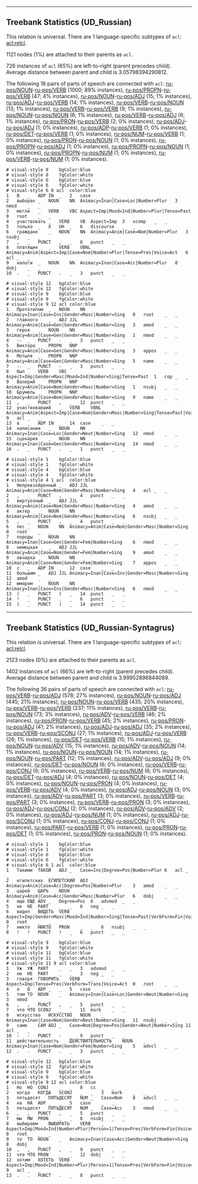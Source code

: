 

--------------------------------------------------------------------------------

## Treebank Statistics (UD_Russian)

This relation is universal.
There are 1 language-specific subtypes of `acl`: [acl:relcl]().

1121 nodes (1%) are attached to their parents as `acl`.

726 instances of `acl` (65%) are left-to-right (parent precedes child).
Average distance between parent and child is 3.05798394290812.

The following 18 pairs of parts of speech are connected with `acl`: [ru-pos/NOUN]()-[ru-pos/VERB]() (1000; 89% instances), [ru-pos/PROPN]()-[ru-pos/VERB]() (47; 4% instances), [ru-pos/NOUN]()-[ru-pos/ADJ]() (15; 1% instances), [ru-pos/ADJ]()-[ru-pos/VERB]() (14; 1% instances), [ru-pos/VERB]()-[ru-pos/NOUN]() (13; 1% instances), [ru-pos/VERB]()-[ru-pos/VERB]() (9; 1% instances), [ru-pos/NOUN]()-[ru-pos/NOUN]() (6; 1% instances), [ru-pos/VERB]()-[ru-pos/ADJ]() (6; 1% instances), [ru-pos/PRON]()-[ru-pos/VERB]() (2; 0% instances), [ru-pos/ADJ]()-[ru-pos/ADJ]() (1; 0% instances), [ru-pos/ADP]()-[ru-pos/VERB]() (1; 0% instances), [ru-pos/DET]()-[ru-pos/VERB]() (1; 0% instances), [ru-pos/NUM]()-[ru-pos/VERB]() (1; 0% instances), [ru-pos/PRON]()-[ru-pos/NOUN]() (1; 0% instances), [ru-pos/PROPN]()-[ru-pos/ADJ]() (1; 0% instances), [ru-pos/PROPN]()-[ru-pos/NOUN]() (1; 0% instances), [ru-pos/PROPN]()-[ru-pos/NUM]() (1; 0% instances), [ru-pos/VERB]()-[ru-pos/NUM]() (1; 0% instances).


~~~ conllu
# visual-style 8	bgColor:blue
# visual-style 8	fgColor:white
# visual-style 6	bgColor:blue
# visual-style 6	fgColor:white
# visual-style 6 8 acl	color:blue
1	В	_	ADP	IN	_	2	case	_	_
2	выборах	_	NOUN	NN	Animacy=Inan|Case=Loc|Number=Plur	3	nmod	_	_
3	могли	_	VERB	VBC	Aspect=Imp|Mood=Ind|Number=Plur|Tense=Past	0	root	_	_
4	участвовать	_	VERB	VB	Aspect=Imp	3	xcomp	_	_
5	только	_	X	UH	_	6	discourse	_	_
6	граждане	_	NOUN	NN	Animacy=Anim|Case=Nom|Number=Plur	3	nsubj	_	_
7	,	_	PUNCT	,	_	8	punct	_	_
8	платящие	_	VERB	VBNL	Animacy=Anim|Aspect=Imp|Case=Nom|Number=Plur|Tense=Pres|Voice=Act	6	acl	_	_
9	налоги	_	NOUN	NN	Animacy=Inan|Case=Acc|Number=Plur	8	dobj	_	_
10	.	_	PUNCT	.	_	3	punct	_	_

~~~


~~~ conllu
# visual-style 12	bgColor:blue
# visual-style 12	fgColor:white
# visual-style 9	bgColor:blue
# visual-style 9	fgColor:white
# visual-style 9 12 acl	color:blue
1	Прототипом	_	NOUN	NN	Animacy=Inan|Case=Ins|Gender=Masc|Number=Sing	0	root	_	_
2	главного	_	ADJ	JJL	Animacy=Anim|Case=Gen|Gender=Masc|Number=Sing	3	amod	_	_
3	героя	_	NOUN	NN	Animacy=Anim|Case=Gen|Gender=Masc|Number=Sing	1	nmod	_	_
4	--	_	PUNCT	-	_	3	punct	_	_
5	Виктора	_	PROPN	NNP	Animacy=Anim|Case=Gen|Gender=Masc|Number=Sing	3	appos	_	_
6	Мотыля	_	PROPN	NNP	Animacy=Anim|Case=Gen|Gender=Masc|Number=Sing	5	name	_	_
7	--	_	PUNCT	-	_	3	punct	_	_
8	был	_	VERB	VBC	Aspect=Imp|Gender=Masc|Mood=Ind|Number=Sing|Tense=Past	1	cop	_	_
9	Валерий	_	PROPN	NNP	Animacy=Anim|Case=Nom|Gender=Masc|Number=Sing	1	nsubj	_	_
10	Брумель	_	PROPN	NNP	Animacy=Anim|Case=Nom|Gender=Masc|Number=Sing	9	name	_	_
11	,	_	PUNCT	,	_	12	punct	_	_
12	участвовавший	_	VERB	VBNL	Animacy=Anim|Aspect=Imp|Case=Nom|Gender=Masc|Number=Sing|Tense=Past|Voice=Act	9	acl	_	_
13	в	_	ADP	IN	_	14	case	_	_
14	написании	_	NOUN	NN	Animacy=Inan|Case=Loc|Gender=Neut|Number=Sing	12	nmod	_	_
15	сценария	_	NOUN	NN	Animacy=Inan|Case=Gen|Gender=Masc|Number=Sing	14	nmod	_	_
16	.	_	PUNCT	.	_	1	punct	_	_

~~~


~~~ conllu
# visual-style 1	bgColor:blue
# visual-style 1	fgColor:white
# visual-style 4	bgColor:blue
# visual-style 4	fgColor:white
# visual-style 4 1 acl	color:blue
1	Непревзойденный	_	ADJ	JJL	Animacy=Anim|Case=Nom|Gender=Masc|Number=Sing	4	acl	_	_
2	,	_	PUNCT	,	_	4	punct	_	_
3	виртуозный	_	ADJ	JJL	Animacy=Anim|Case=Nom|Gender=Masc|Number=Sing	4	amod	_	_
4	актер	_	NOUN	NN	Animacy=Anim|Case=Nom|Gender=Masc|Number=Sing	6	nsubj	_	_
5	,	_	PUNCT	,	_	4	punct	_	_
6	пес	_	NOUN	NN	Animacy=Anim|Case=Nom|Gender=Masc|Number=Sing	0	root	_	_
7	породы	_	NOUN	NN	Animacy=Inan|Case=Gen|Gender=Fem|Number=Sing	6	nmod	_	_
8	немецкая	_	ADJ	JJL	Animacy=Anim|Case=Nom|Gender=Fem|Number=Sing	9	amod	_	_
9	овчарка	_	NOUN	NN	Animacy=Anim|Case=Nom|Gender=Fem|Number=Sing	7	appos	_	_
10	с	_	ADP	IN	_	12	case	_	_
11	большим	_	ADJ	JJL	Animacy=Inan|Case=Ins|Gender=Masc|Number=Sing	12	amod	_	_
12	юмором	_	NOUN	NN	Animacy=Inan|Case=Ins|Gender=Masc|Number=Sing	6	nmod	_	_
13	(	_	PUNCT	(	_	14	punct	_	_
14	!	_	PUNCT	.	_	6	punct	_	_
15	)	_	PUNCT	)	_	14	punct	_	_

~~~




--------------------------------------------------------------------------------

## Treebank Statistics (UD_Russian-Syntagrus)

This relation is universal.
There are 1 language-specific subtypes of `acl`: [acl:relcl]().

2123 nodes (0%) are attached to their parents as `acl`.

1402 instances of `acl` (66%) are left-to-right (parent precedes child).
Average distance between parent and child is 3.99952896844089.

The following 36 pairs of parts of speech are connected with `acl`: [ru-pos/VERB]()-[ru-pos/ADJ]() (578; 27% instances), [ru-pos/NOUN]()-[ru-pos/ADJ]() (445; 21% instances), [ru-pos/NOUN]()-[ru-pos/VERB]() (435; 20% instances), [ru-pos/VERB]()-[ru-pos/VERB]() (237; 11% instances), [ru-pos/VERB]()-[ru-pos/NOUN]() (73; 3% instances), [ru-pos/ADV]()-[ru-pos/VERB]() (46; 2% instances), [ru-pos/PRON]()-[ru-pos/VERB]() (45; 2% instances), [ru-pos/PRON]()-[ru-pos/ADJ]() (41; 2% instances), [ru-pos/ADJ]()-[ru-pos/ADJ]() (35; 2% instances), [ru-pos/VERB]()-[ru-pos/SCONJ]() (27; 1% instances), [ru-pos/ADJ]()-[ru-pos/VERB]() (26; 1% instances), [ru-pos/DET]()-[ru-pos/VERB]() (15; 1% instances), [ru-pos/NOUN]()-[ru-pos/ADV]() (15; 1% instances), [ru-pos/ADV]()-[ru-pos/NOUN]() (14; 1% instances), [ru-pos/NOUN]()-[ru-pos/NOUN]() (14; 1% instances), [ru-pos/NOUN]()-[ru-pos/PART]() (12; 1% instances), [ru-pos/ADV]()-[ru-pos/ADJ]() (9; 0% instances), [ru-pos/DET]()-[ru-pos/NOUN]() (6; 0% instances), [ru-pos/VERB]()-[ru-pos/CONJ]() (6; 0% instances), [ru-pos/VERB]()-[ru-pos/NUM]() (6; 0% instances), [ru-pos/DET]()-[ru-pos/ADJ]() (4; 0% instances), [ru-pos/NOUN]()-[ru-pos/DET]() (4; 0% instances), [ru-pos/NOUN]()-[ru-pos/PRON]() (4; 0% instances), [ru-pos/VERB]()-[ru-pos/ADV]() (4; 0% instances), [ru-pos/ADJ]()-[ru-pos/NOUN]() (3; 0% instances), [ru-pos/ADV]()-[ru-pos/PART]() (3; 0% instances), [ru-pos/VERB]()-[ru-pos/PART]() (3; 0% instances), [ru-pos/VERB]()-[ru-pos/PRON]() (3; 0% instances), [ru-pos/ADJ]()-[ru-pos/CONJ]() (2; 0% instances), [ru-pos/ADV]()-[ru-pos/ADV]() (2; 0% instances), [ru-pos/ADJ]()-[ru-pos/NUM]() (1; 0% instances), [ru-pos/ADJ]()-[ru-pos/SCONJ]() (1; 0% instances), [ru-pos/CONJ]()-[ru-pos/CONJ]() (1; 0% instances), [ru-pos/PART]()-[ru-pos/VERB]() (1; 0% instances), [ru-pos/PRON]()-[ru-pos/DET]() (1; 0% instances), [ru-pos/PRON]()-[ru-pos/NOUN]() (1; 0% instances).


~~~ conllu
# visual-style 1	bgColor:blue
# visual-style 1	fgColor:white
# visual-style 6	bgColor:blue
# visual-style 6	fgColor:white
# visual-style 6 1 acl	color:blue
1	Такими	ТАКОЙ	ADJ	_	Case=Ins|Degree=Pos|Number=Plur	6	acl	_	_
2	египетских	ЕГИПЕТСКИЙ	ADJ	_	Animacy=Anim|Case=Acc|Degree=Pos|Number=Plur	3	amod	_	_
3	царей	ЦАРЬ	NOUN	_	Animacy=Anim|Case=Acc|Gender=Masc|Number=Plur	6	dobj	_	_
4	еще	ЕЩЕ	ADV	_	Degree=Pos	6	advmod	_	_
5	не	НЕ	PART	_	_	6	neg	_	_
6	видел	ВИДЕТЬ	VERB	_	Aspect=Imp|Gender=Masc|Mood=Ind|Number=Sing|Tense=Past|VerbForm=Fin|Voice=Act	0	root	_	_
7	никто	НИКТО	PRON	_	_	6	nsubj	_	_
8	!	!	PUNCT	!	_	6	punct	_	_

~~~


~~~ conllu
# visual-style 9	bgColor:blue
# visual-style 9	fgColor:white
# visual-style 11	bgColor:blue
# visual-style 11	fgColor:white
# visual-style 11 9 acl	color:blue
1	Уж	УЖ	PART	_	_	3	advmod	_	_
2	не	НЕ	PART	_	_	3	neg	_	_
3	говоря	ГОВОРИТЬ	VERB	_	Aspect=Imp|Tense=Pres|VerbForm=Trans|Voice=Act	0	root	_	_
4	о	О	ADP	_	_	5	case	_	_
5	том	ТО	NOUN	_	Animacy=Inan|Case=Loc|Gender=Neut|Number=Sing	3	nmod	_	_
6	,	,	PUNCT	,	_	5	punct	_	_
7	что	ЧТО	SCONJ	_	_	11	mark	_	_
8	искусство	ИСКУССТВО	NOUN	_	Animacy=Inan|Case=Nom|Gender=Neut|Number=Sing	11	nsubj	_	_
9	само	САМ	ADJ	_	Case=Nom|Degree=Pos|Gender=Neut|Number=Sing	11	acl	_	_
10	-	-	PUNCT	-	_	9	punct	_	_
11	действительность	ДЕЙСТВИТЕЛЬНОСТЬ	NOUN	_	Animacy=Inan|Case=Nom|Gender=Fem|Number=Sing	5	advcl	_	_
12	.	.	PUNCT	.	_	3	punct	_	_

~~~


~~~ conllu
# visual-style 12	bgColor:blue
# visual-style 12	fgColor:white
# visual-style 9	bgColor:blue
# visual-style 9	fgColor:white
# visual-style 9 12 acl	color:blue
1	Но	НО	CONJ	_	_	8	cc	_	_
2	когда	КОГДА	SCONJ	_	_	3	mark	_	_
3	пятьдесят	ПЯТЬДЕСЯТ	NUM	_	Case=Nom	8	advcl	_	_
4	на	НА	ADP	_	_	5	case	_	_
5	пятьдесят	ПЯТЬДЕСЯТ	NUM	_	Case=Acc	3	nmod	_	_
6	,	,	PUNCT	,	_	5	punct	_	_
7	мы	МЫ	PRON	_	_	8	nsubj	_	_
8	выбираем	ВЫБИРАТЬ	VERB	_	Aspect=Imp|Mood=Ind|Number=Plur|Person=1|Tense=Pres|VerbForm=Fin|Voice=Act	0	root	_	_
9	то	ТО	NOUN	_	Animacy=Inan|Case=Acc|Gender=Neut|Number=Sing	8	dobj	_	_
10	,	,	PUNCT	,	_	9	punct	_	_
11	что	ЧТО	PRON	_	_	12	dobj	_	_
12	хотим	ХОТЕТЬ	VERB	_	Aspect=Imp|Mood=Ind|Number=Plur|Person=1|Tense=Pres|VerbForm=Fin|Voice=Act	9	acl	_	_
13	.	.	PUNCT	.	_	8	punct	_	_

~~~



